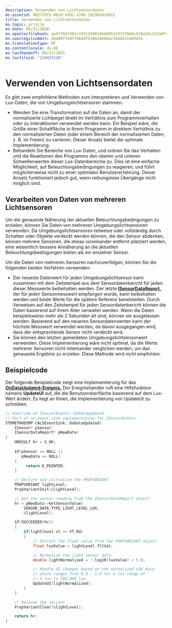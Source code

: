 ```yaml
---
description: Verwenden von Lichtsensordaten
ms.assetid: 98272df5-08c0-4392-a74b-2919bbdcb022
title: Verwenden von Lichtsensordaten
ms.topic: article
ms.date: 05/31/2018
ms.openlocfilehash: ae4f7047301c7d31d18014bb09512d1f3944c418a34c153a87c001f95fb63a8f
ms.sourcegitcommit: e6600f550f79bddfe58bd4696ac50dd52cb03d7e
ms.translationtype: MT
ms.contentlocale: de-DE
ms.lasthandoff: 08/11/2021
ms.locfileid: "119425128"
---
```

# <a name="using-light-sensor-data"></a>Verwenden von Lichtsensordaten

Es gibt zwei empfohlene Methoden zum Interpretieren und Verwenden von Lux-Daten, die von Umgebungslichtsensoren stammen.

-   Wenden Sie eine Transformation auf die Daten an, damit der normalisierte Lichtpegel direkt im Verhältnis zum Programmverhalten oder zu Interaktionen verwendet werden kann. Ein Beispiel wäre, die Größe einer Schaltfläche in Ihrem Programm in direktem Verhältnis zu den normalisierten Daten (oder einem Bereich der normalisierten Daten, z. B. im Freien) zu variieren. Dieser Ansatz bietet die optimale Implementierung.
-   Behandeln Sie Bereiche von Lux-Daten, und ordnen Sie das Verhalten und die Reaktionen des Programms den oberen und unteren Schwellenwerten dieser Lux-Datenbereiche zu. Dies ist eine einfache Möglichkeit, auf Beleuchtungsbedingungen zu reagieren, und führt möglicherweise nicht zu einer optimalen Benutzererfahrung. Dieser Ansatz funktioniert jedoch gut, wenn reibungslose Übergänge nicht möglich sind.

## <a name="handling-data-from-multiple-light-sensors"></a>Verarbeiten von Daten von mehreren Lichtsensoren

Um die genaueste Näherung der aktuellen Beleuchtungsbedingungen zu erzielen, können Sie Daten von mehreren Umgebungslichtsensoren verwenden. Da Umgebungslichtsensoren teilweise oder vollständig durch Schatten oder Objekte verdeckt werden können, die den Sensor abdecken, können mehrere Sensoren, die etwas voneinander entfernt platziert werden, eine wesentlich bessere Annäherung an die aktuellen Beleuchtungsbedingungen bieten als ein einzelner Sensor.

Um die Daten von mehreren Sensoren nachzuverfolgen, können Sie die folgenden beiden Verfahren verwenden:

-   Der neueste Datenwert für jeden Umgebungslichtsensor kann zusammen mit dem Zeitstempel aus dem Sensordatenbericht für jeden dieser Messwerte beibehalten werden. Der letzte [**ISensorDataReport,**](/windows/desktop/api/sensorsapi/nn-sensorsapi-isensordatareport) der für jeden Sensormesswert empfangen wurde, kann beibehalten werden und beide Werte für die spätere Referenz bereitstellen. Durch Verweisen auf den Zeitstempel für jeden Sensordatenbericht können die Daten basierend auf ihrem Alter verwaltet werden. Wenn die Daten beispielsweise mehr als 2 Sekunden alt sind, können sie ausgelassen werden. Basierend auf den neueren Sensordatenwerten kann der höchste Messwert verwendet werden, da davon ausgegangen wird, dass der entsprechende Sensor nicht verdeckt wird.
-   Sie können den letzten gemeldeten Umgebungslichtsensorwert verwenden. Diese Implementierung wäre nicht optimal, da die Werte mehrerer Sensoren nicht miteinander verglichen werden, um das genaueste Ergebnis zu erzielen. Diese Methode wird nicht empfohlen.

## <a name="example-code"></a>Beispielcode

Der folgende Beispielcode zeigt eine Implementierung für das [**OnDataUpdated-Ereignis.**](/windows/win32/api/sensorsapi/nf-sensorsapi-isensorevents-ondataupdated) Der Ereignishandler ruft eine Hilfsfunktion namens **UpdateUI** auf, die die Benutzeroberfläche basierend auf dem Lux-Wert ändert. Es liegt an Ihnen, die Implementierung von UpdateUI zu schreiben.


```C++
// Override of ISensorEvents::OnDataUpdated
// Part of an event sink implementation for ISensorEvents
STDMETHODIMP CALSEventSink::OnDataUpdated(
    ISensor* pSensor, 
    ISensorDataReport* pNewData)
{
    HRESULT hr = S_OK;
   
    if(pSensor == NULL ||
       pNewData == NULL)
    {
         return E_POINTER;
    }

    // Declare and initialize the PROPVARIANT
    PROPVARIANT lightLevel;
    PropVariantInit(&lightLevel);

    // Get the sensor reading from the ISensorDataReport object
    hr = pNewData->GetSensorValue(
        SENSOR_DATA_TYPE_LIGHT_LEVEL_LUX, 
        &lightLevel);

    if(SUCCEEDED(hr))
    {
        if(lightlevel.vt == VT_R4)
        {
            // Extract the float value from the PROPVARIANT object
            float luxValue = lightLevel.fltVal;

            // Normalize the light sensor data
            double lightNormalized = ::log10(luxValue) / 5.0;

            // Handle UI changes based on the normalized LUX data
            // which ranges from 0.0 - 1.0 for a lux range of 
            // 0 lux to 100,000 lux. 
            UpdateUI(lightNormalized);
        }
    }

    // Release the variant.     
    PropVariantClear(&lightLevel);

    return hr;
}
```



 

 
